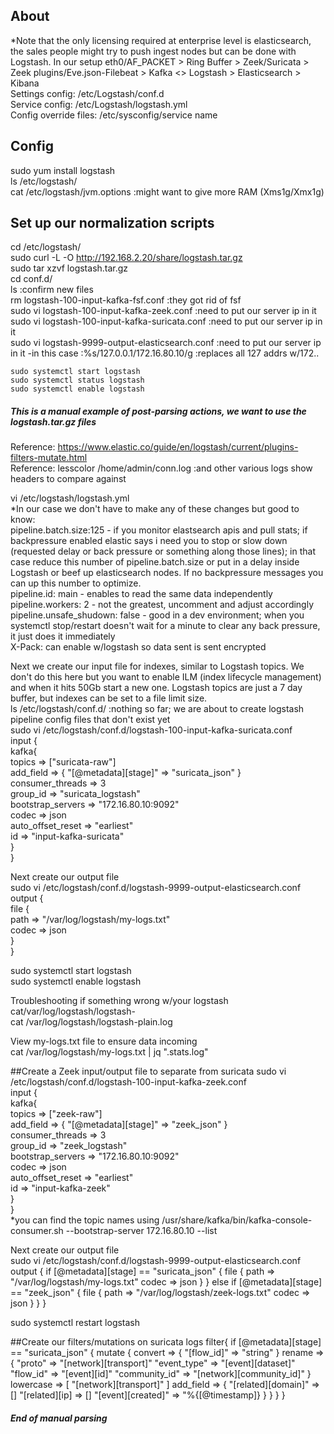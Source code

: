 ## About
*Note that the only licensing required at enterprise level is elasticsearch, the sales people might try to push ingest nodes but can be done with Logstash.
In our setup eth0/AF_PACKET > Ring Buffer > Zeek/Suricata > Zeek plugins/Eve.json-Filebeat > Kafka <> Logstash > Elasticsearch > Kibana  
Settings config: /etc/Logstash/conf.d  
Service config: /etc/Logstash/logstash.yml  
Config override files: /etc/sysconfig/service name  

## Config
sudo yum install logstash  
ls /etc/logstash/  
cat /etc/logstash/jvm.options :might want to give more RAM (Xms1g/Xmx1g)  

## Set up our normalization scripts
cd /etc/logstash/  
sudo curl -L -O http://192.168.2.20/share/logstash.tar.gz  
sudo tar xzvf logstash.tar.gz  
cd conf.d/  
ls :confirm new files  
rm logstash-100-input-kafka-fsf.conf :they got rid of fsf  
sudo vi logstash-100-input-kafka-zeek.conf :need to put our server ip in it  
sudo vi logstash-100-input-kafka-suricata.conf :need to put our server ip in it  
sudo vi logstash-9999-output-elasticsearch.conf :need to put our server ip in it 
 -in this case :%s/127.0.0.1/172.16.80.10/g :replaces all 127 addrs w/172..

```
sudo systemctl start logstash
sudo systemctl status logstash
sudo systemctl enable logstash
```

##### This is a manual example of post-parsing actions, we want to use the logstash.tar.gz files #####

Reference: https://www.elastic.co/guide/en/logstash/current/plugins-filters-mutate.html  
Reference: lesscolor /home/admin/conn.log :and other various logs show headers to compare against  

vi /etc/logstash/logstash.yml  
*In our case we don't have to make any of these changes but good to know:  
pipeline.batch.size:125 - if you monitor elastsearch apis and pull stats; if backpressure enabled elastic says i need you to stop or slow down (requested delay or back pressure or something along those lines); in that case reduce this number of pipeline.batch.size or put in a delay inside Logstash or beef up elasticsearch nodes. If no backpressure messages you can up this number to optimize.  
pipeline.id: main - enables to read the same data independently  
pipeline.workers: 2 - not the greatest, uncomment and adjust accordingly  
pipeline.unsafe_shudown: false - good in a dev environment; when you systemctl stop/restart doesn't wait for a minute to clear any back pressure, it just does it immediately  
X-Pack: can enable w/logstash so data sent is sent encrypted  


Next we create our input file for indexes, similar to Logstash topics. We don't do this here but you want to enable ILM (index lifecycle management) and when it hits 50Gb start a new one. Logstash topics are just a 7 day buffer, but indexes can be set to a file limit size.  
ls /etc/logstash/conf.d/ :nothing so far; we are about to create logstash pipeline config files that don't exist yet  
sudo vi /etc/logstash/conf.d/logstash-100-input-kafka-suricata.conf  
input {  
  kafka{  
    topics => ["suricata-raw"]  
    add_field => { "[@metadata][stage]" => "suricata_json" }  
    consumer_threads => 3  
    group_id => "suricata_logstash"  
    bootstrap_servers => "172.16.80.10:9092"  
    codec => json  
    auto_offset_reset => "earliest"  
    id => "input-kafka-suricata"  
  }  
}  

Next create our output file  
sudo vi /etc/logstash/conf.d/logstash-9999-output-elasticsearch.conf  
output {  
  file {  
    path => "/var/log/logstash/my-logs.txt"  
    codec => json  
  }  
}  

sudo systemctl start logstash  
sudo systemctl enable logstash  

Troubleshooting if something wrong w/your logstash  
cat/var/log/logstash/logstash-  
cat /var/log/logstash/logstash-plain.log  

View my-logs.txt file to ensure data incoming  
cat /var/log/logstash/my-logs.txt | jq ".stats.log"  

##Create a Zeek input/output file to separate from suricata
sudo vi /etc/logstash/conf.d/logstash-100-input-kafka-zeek.conf  
input {  
  kafka{  
    topics => ["zeek-raw"]  
    add_field => { "[@metadata][stage]" => "zeek_json" }  
    consumer_threads => 3  
    group_id => "zeek_logstash"  
    bootstrap_servers => "172.16.80.10:9092"  
    codec => json  
    auto_offset_reset => "earliest"  
    id => "input-kafka-zeek"  
  }  
}  
*you can find the topic names using /usr/share/kafka/bin/kafka-console-consumer.sh --bootstrap-server 172.16.80.10 --list

Next create our output file  
sudo vi /etc/logstash/conf.d/logstash-9999-output-elasticsearch.conf  
output {
  if [@metadata][stage] == "suricata_json" {
    file {
      path => "/var/log/logstash/my-logs.txt"
      codec => json
    }
  }
  else if [@metadata][stage] == "zeek_json" {
    file {
      path => "/var/log/logstash/zeek-logs.txt"
      codec => json
    }
  }
}

sudo systemctl restart logstash  

##Create our filters/mutations on suricata logs
filter{
    if [@metadata][stage] == "suricata_json" {
      mutate {
        convert => { "[flow_id]" => "string" }
        rename => {
          "proto" => "[network][transport]"
          "event_type" => "[event][dataset]"
          "flow_id" => "[event][id]"
          "community_id" => "[network][community_id]"
        }
        lowercase => [ "[network][transport]" ]
        add_field => {
          "[related][domain]" => []
          "[related][ip] => []
          "[event][created]" => "%{[@timestamp]}
        }
      }
    }
}

##### End of manual parsing #####
